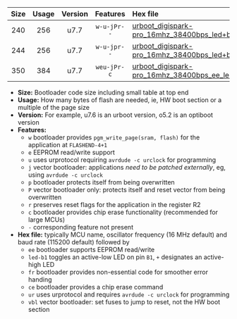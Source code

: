 |Size|Usage|Version|Features|Hex file|
|:-:|:-:|:-:|:-:|:--|
|240|256|u7.7|`w-u-jPr--`|[urboot_digispark-pro_16mhz_38400bps_led+b1_ur_vbl.hex](https://raw.githubusercontent.com/stefanrueger/urboot.hex/main/boards/digispark-pro/fcpu_16mhz/38400_bps/urboot_digispark-pro_16mhz_38400bps_led+b1_ur_vbl.hex)|
|244|256|u7.7|`w-u-jpr--`|[urboot_digispark-pro_16mhz_38400bps_led+b1_fr_ur_vbl.hex](https://raw.githubusercontent.com/stefanrueger/urboot.hex/main/boards/digispark-pro/fcpu_16mhz/38400_bps/urboot_digispark-pro_16mhz_38400bps_led+b1_fr_ur_vbl.hex)|
|350|384|u7.7|`weu-jPr-c`|[urboot_digispark-pro_16mhz_38400bps_ee_led+b1_fr_ce_ur_vbl.hex](https://raw.githubusercontent.com/stefanrueger/urboot.hex/main/boards/digispark-pro/fcpu_16mhz/38400_bps/urboot_digispark-pro_16mhz_38400bps_ee_led+b1_fr_ce_ur_vbl.hex)|

- **Size:** Bootloader code size including small table at top end
- **Usage:** How many bytes of flash are needed, ie, HW boot section or a multiple of the page size
- **Version:** For example, u7.6 is an urboot version, o5.2 is an optiboot version
- **Features:**
  + `w` bootloader provides `pgm_write_page(sram, flash)` for the application at `FLASHEND-4+1`
  + `e` EEPROM read/write support
  + `u` uses urprotocol requiring `avrdude -c urclock` for programming
  + `j` vector bootloader: applications *need to be patched externally*, eg, using `avrdude -c urclock`
  + `p` bootloader protects itself from being overwritten
  + `P` vector bootloader only: protects itself and reset vector from being overwritten
  + `r` preserves reset flags for the application in the register R2
  + `c` bootloader provides chip erase functionality (recommended for large MCUs)
  + `-` corresponding feature not present
- **Hex file:** typically MCU name, oscillator frequency (16 MHz default) and baud rate (115200 default) followed by
  + `ee` bootloader supports EEPROM read/write
  + `led-b1` toggles an active-low LED on pin `B1`, `+` designates an active-high LED
  + `fr` bootloader provides non-essential code for smoother error handing
  + `ce` bootloader provides a chip erase command
  + `ur` uses urprotocol and requires `avrdude -c urclock` for programming
  + `vbl` vector bootloader: set fuses to jump to reset, not the HW boot section
